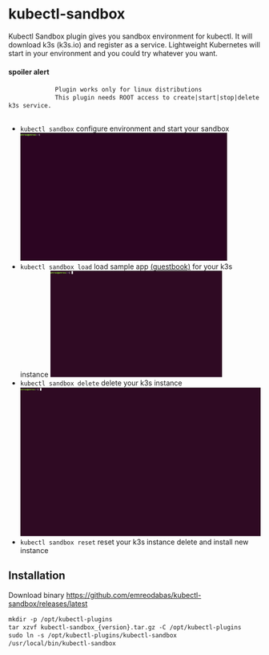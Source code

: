 # kubectl-sandbox

Kubectl Sandbox plugin gives you sandbox environment for kubectl. It will download k3s (k3s.io) and register as a service. Lightweight Kubernetes will start in your environment and you could try whatever you want.

#### spoiler alert

 ```                  
              Plugin works only for linux distributions
              This plugin needs ROOT access to create|start|stop|delete k3s service.
              
 ```

- `kubectl sandbox` configure environment and start your sandbox
![kubectl-sandbox GIF](img/install-cropped.gif)
- `kubectl sandbox load` load sample app [(guestbook)](https://raw.githubusercontent.com/kubernetes/examples/master/guestbook/all-in-one/guestbook-all-in-one.yaml) for your k3s instance 
![kubectl-sandbox load GIF](img/load-cropped.gif)
- `kubectl sandbox delete` delete your k3s instance
![kubectl-sandbox delete GIF](img/delete-cropped.gif)
- `kubectl sandbox reset` reset your k3s instance
 delete and install new instance


## Installation

 Download binary
 https://github.com/emreodabas/kubectl-sandbox/releases/latest
 
 ```
mkdir -p /opt/kubectl-plugins
tar xzvf kubectl-sandbox_{version}.tar.gz -C /opt/kubectl-plugins
sudo ln -s /opt/kubectl-plugins/kubectl-sandbox /usr/local/bin/kubectl-sandbox

 ```
